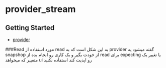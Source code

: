 # provider_stream

## Getting Started


- [provider](https://flutter.dev/docs/get-started/codelab)

###Read
مورد استفاده از read به این شکل است که
به provider گفته میشود یه snapshop از خودت بگیر و یک
کاری رو انجام بده
از read برای expecting یا تغییر یک متغییر که میخواهد ui رو اپدیت کند استفاده نکنید

